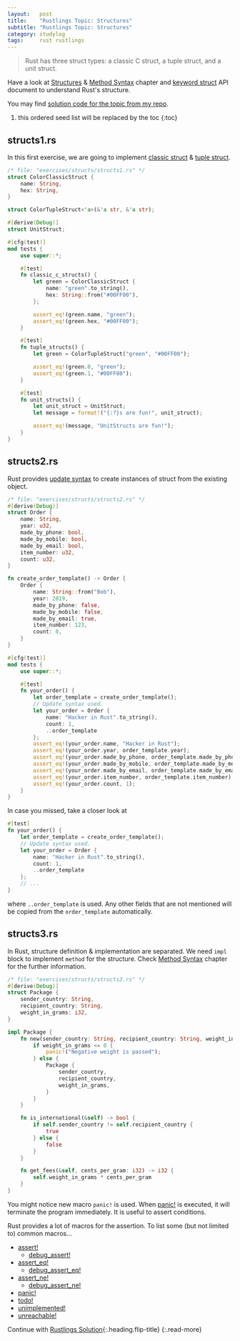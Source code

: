 ```yaml
---
layout:   post
title:    "Rustlings Topic: Structures"
subtitle: "Rustlings Topic: Structures"
category: studylog
tags:     rust rustlings
---
```


> Rust has three struct types: a classic C struct, a tuple struct, and a unit struct.

Have a look at [Structures] & [Method Syntax] chapter and [keyword struct] API document to
understand Rust's structure.

You may find [solution code for the topic from my repo].

[Structures]: https://doc.rust-lang.org/book/ch05-01-defining-structs.html
[Method Syntax]: https://doc.rust-lang.org/book/ch05-03-method-syntax.html
[keyword struct]: https://doc.rust-lang.org/std/keyword.struct.html
[solution code for the topic from my repo]: https://github.com/LazyRen/rustlings-solution/tree/main/exercises/structs

<!--more-->

1. this ordered seed list will be replaced by the toc
{:toc}

## structs1.rs

In this first exercise, we are going to implement [classic struct] & [tuple struct].

```rust
/* file: "exercises/structs/structs1.rs" */
struct ColorClassicStruct {
    name: String,
    hex: String,
}

struct ColorTupleStruct<'a>(&'a str, &'a str);

#[derive(Debug)]
struct UnitStruct;

#[cfg(test)]
mod tests {
    use super::*;

    #[test]
    fn classic_c_structs() {
        let green = ColorClassicStruct {
            name: "green".to_string(),
            hex: String::from("#00FF00"),
        };

        assert_eq!(green.name, "green");
        assert_eq!(green.hex, "#00FF00");
    }

    #[test]
    fn tuple_structs() {
        let green = ColorTupleStruct("green", "#00FF00");

        assert_eq!(green.0, "green");
        assert_eq!(green.1, "#00FF00");
    }

    #[test]
    fn unit_structs() {
        let unit_struct = UnitStruct;
        let message = format!("{:?}s are fun!", unit_struct);

        assert_eq!(message, "UnitStructs are fun!");
    }
}
```

[classic struct]: https://doc.rust-lang.org/book/ch05-01-defining-structs.html
[tuple struct]: https://doc.rust-lang.org/book/ch05-01-defining-structs.html#using-tuple-structs-without-named-fields-to-create-different-types

## structs2.rs

Rust provides [update syntax] to create instances of struct from the existing object.

```rust
/* file: "exercises/structs/structs2.rs" */
#[derive(Debug)]
struct Order {
    name: String,
    year: u32,
    made_by_phone: bool,
    made_by_mobile: bool,
    made_by_email: bool,
    item_number: u32,
    count: u32,
}

fn create_order_template() -> Order {
    Order {
        name: String::from("Bob"),
        year: 2019,
        made_by_phone: false,
        made_by_mobile: false,
        made_by_email: true,
        item_number: 123,
        count: 0,
    }
}

#[cfg(test)]
mod tests {
    use super::*;

    #[test]
    fn your_order() {
        let order_template = create_order_template();
        // Update syntax used.
        let your_order = Order {
            name: "Hacker in Rust".to_string(),
            count: 1,
            ..order_template
        };
        assert_eq!(your_order.name, "Hacker in Rust");
        assert_eq!(your_order.year, order_template.year);
        assert_eq!(your_order.made_by_phone, order_template.made_by_phone);
        assert_eq!(your_order.made_by_mobile, order_template.made_by_mobile);
        assert_eq!(your_order.made_by_email, order_template.made_by_email);
        assert_eq!(your_order.item_number, order_template.item_number);
        assert_eq!(your_order.count, 1);
    }
}
```

In case you missed, take a closer look at

```rust
#[test]
fn your_order() {
    let order_template = create_order_template();
    // Update syntax used.
    let your_order = Order {
        name: "Hacker in Rust".to_string(),
        count: 1,
        ..order_template
    };
    // ...
}
```

where `..order_template` is used. Any other fields that are not mentioned will be copied from the
`order_template` automatically.

[update syntax]: https://doc.rust-lang.org/stable/book/ch05-01-defining-structs.html#creating-instances-from-other-instances-with-struct-update-syntax

## structs3.rs

In Rust, structure definition & implementation are separated. We need `impl` block to implement
`method` for the structure. Check [Method Syntax] chapter for the further information.

```rust
/* file: "exercises/structs/structs3.rs" */
#[derive(Debug)]
struct Package {
    sender_country: String,
    recipient_country: String,
    weight_in_grams: i32,
}

impl Package {
    fn new(sender_country: String, recipient_country: String, weight_in_grams: i32) -> Package {
        if weight_in_grams <= 0 {
            panic!("Negative weight is passed");
        } else {
            Package {
                sender_country,
                recipient_country,
                weight_in_grams,
            }
        }
    }

    fn is_international(&self) -> bool {
        if self.sender_country != self.recipient_country {
            true
        } else {
            false
        }
    }

    fn get_fees(&self, cents_per_gram: i32) -> i32 {
        self.weight_in_grams * cents_per_gram
    }
}
```

You might notice new macro `panic!` is used. When [panic!] is executed, it will terminate the program
immediately. It is useful to assert conditions.

Rust provides a lot of macros for the assertion. To list some (but not limited to) common macros...

* [assert!]
  * [debug_assert!]
* [assert_eq!]
  * [debug_assert_eq!]
* [assert_ne!]
  * [debug_assert_ne!]
* [panic!]
* [todo!]
* [unimplemented!]
* [unreachable!]

[assert_eq!]: https://doc.rust-lang.org/std/macro.assert_eq.html
[assert_ne!]: https://doc.rust-lang.org/std/macro.assert_ne.html
[assert!]: https://doc.rust-lang.org/std/macro.assert.html
[debug_assert_eq!]: https://doc.rust-lang.org/std/macro.debug_assert_eq.html
[debug_assert_ne!]: https://doc.rust-lang.org/std/macro.debug_assert_ne.html
[debug_assert!]: https://doc.rust-lang.org/std/macro.debug_assert.html
[panic!]: https://doc.rust-lang.org/std/macro.panic.html
[todo!]: https://doc.rust-lang.org/std/macro.todo.html
[unimplemented!]: https://doc.rust-lang.org/std/macro.unimplemented.html
[unreachable!]: https://doc.rust-lang.org/std/macro.unreachable.html

Continue with [Rustlings Solution](rustlings){:.heading.flip-title}
{:.read-more}
